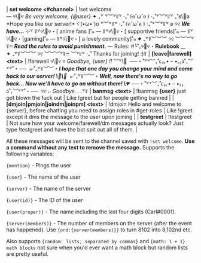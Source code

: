 
| **set welcome &lt;\#channel&gt;** | !set welcome  
— ୨\🎀୧ _Be very welcome, {@user}_ ✦ ₊꒷ 
꒷︶꒷꒥꒷ ‧₊˚ ꒰ฅ˘ω˘ฅ ꒱ ‧₊˚꒷︶꒷꒥꒷ 
₊˚ʚ\💌ɞ *Hope you like our server!*ヾ(•ω•`)o 
꒷︶꒷꒥꒷ ‧₊˚ ꒰ฅ˘ω˘ฅ ꒱ ‧₊˚꒷︶꒷꒥꒷ 
ʚ ୨୧ *__We have...__* ⊹꒷ 
꒦꒷୨\🐰୧・[ anime fans ]˚๑ 
— 
꒦꒷୨\🐰୧・[ supportive friends]˚๑ 
— 
꒦꒷୨\🐰୧・[gaming]˚๑ 
— 
꒦꒷୨\🐰୧・[ a lovely community]˚๑ 
✦ ₊꒷꒦︶︶︶ ୨୧ ︶︶︶꒷꒦ෆ 
***Read the rules to avoid punishment.*** 
— Rules: #╰˚₊୨💭୧・𝐑𝐮𝐥𝐞𝐛𝐨𝐨𝐤 __  
✦ ₊꒷꒦︶︶︶ ୨୧ ︶︶︶꒷꒦ෆ 
︶꒷꒥꒷ ‧₊˚ Thanks for joining! :)꒦
| **\[leave\|farewell\] &lt;text&gt;** | !farewell 
୨\🎀୧ ⌗ _*Goodbye, {user} !!*_ ︶꒷\🦋  ──・˚꒷꒷︶₊˚૮₍｡• – •｡₎ა˚₊︶꒷꒷˚・──  ๑‧˚₊꒷꒦︶︶・***I hope that one day you change your mind and come back to our server! \🌸\🎀***  ๑‧˚₊꒷꒦︶︶・***Well, now there's no way to go back... Now we'll have to go on without them! \💔***  ──・˚꒷꒷︶₊˚૮₍｡• – •｡₎ა˚₊︶꒷꒷˚・──  ୨୧ ៸៸ *Goodbye. . .*꒷꒦
| **banmsg &lt;text&gt;** | !banmsg **{user}** just got blown the fuck out | Like !greet but for people getting banned |
| **\[dmjoin\|pmjoin\|joindm\|joinpm\] &lt;text&gt;** | !dmjoin Hello and welcome to {server}, before chatting you need to assign roles in \#get-roles | Like !greet except it dms the message to the user upon joining |
| **testgreet** | !testgreet | Not sure how your welcome/farewell/dm messages actually look? Just type !testgreet and have the bot spit out all of them. |

All these messages will be sent to the channel saved with `!set welcome`. **Use a command without any text to remove the message.** Supports the following variables:

`{mention}` - Pings the user

`{user}` - The name of the user

`{server}` - The name of the server

`{user(id)}` - The ID of the user

`{user(proper)}` - The name including the last four digits \(Carl\#0001\).

`{server(members)}` - The number of members on the server \(after the event has happened\). Use `{ord:{server(members)}}` to turn 8102 into 8,102nd etc.

Also supports `{random: lists, separated by commas}` and `{math: 1 + 1} math blocks` not sure when you'd ever want a math block but random lists are pretty useful.


